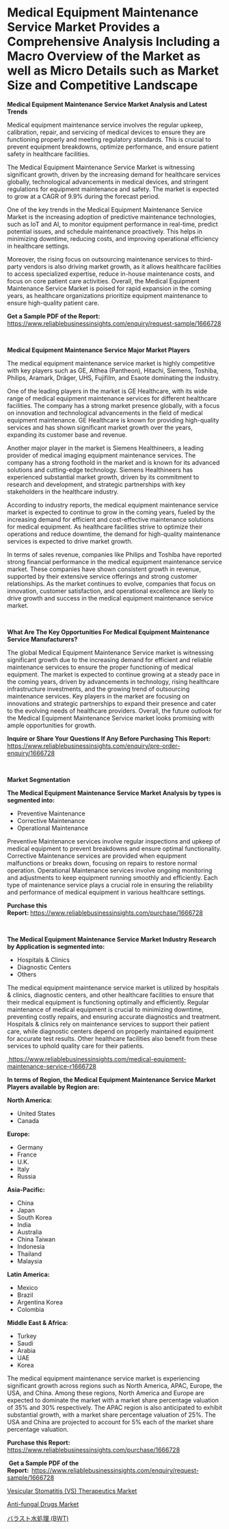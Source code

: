 <p><h1>Medical Equipment Maintenance Service Market Provides a Comprehensive Analysis Including a Macro Overview of the Market as well as Micro Details such as Market Size and Competitive Landscape</h1></p><p><strong>Medical Equipment Maintenance Service Market Analysis and Latest Trends</strong></p>
<p><p>Medical equipment maintenance service involves the regular upkeep, calibration, repair, and servicing of medical devices to ensure they are functioning properly and meeting regulatory standards. This is crucial to prevent equipment breakdowns, optimize performance, and ensure patient safety in healthcare facilities.</p><p>The Medical Equipment Maintenance Service Market is witnessing significant growth, driven by the increasing demand for healthcare services globally, technological advancements in medical devices, and stringent regulations for equipment maintenance and safety. The market is expected to grow at a CAGR of 9.9% during the forecast period.</p><p>One of the key trends in the Medical Equipment Maintenance Service Market is the increasing adoption of predictive maintenance technologies, such as IoT and AI, to monitor equipment performance in real-time, predict potential issues, and schedule maintenance proactively. This helps in minimizing downtime, reducing costs, and improving operational efficiency in healthcare settings.</p><p>Moreover, the rising focus on outsourcing maintenance services to third-party vendors is also driving market growth, as it allows healthcare facilities to access specialized expertise, reduce in-house maintenance costs, and focus on core patient care activities. Overall, the Medical Equipment Maintenance Service Market is poised for rapid expansion in the coming years, as healthcare organizations prioritize equipment maintenance to ensure high-quality patient care.</p></p>
<p><strong>Get a Sample PDF of the Report:&nbsp;</strong> <a href="https://www.reliablebusinessinsights.com/enquiry/request-sample/1666728">https://www.reliablebusinessinsights.com/enquiry/request-sample/1666728</a></p>
<p>&nbsp;</p>
<p><strong>Medical Equipment Maintenance Service Major Market Players</strong></p>
<p><p>The medical equipment maintenance service market is highly competitive with key players such as GE, Althea (Pantheon), Hitachi, Siemens, Toshiba, Philips, Aramark, Dräger, UHS, Fujifilm, and Esaote dominating the industry. </p><p>One of the leading players in the market is GE Healthcare, with its wide range of medical equipment maintenance services for different healthcare facilities. The company has a strong market presence globally, with a focus on innovation and technological advancements in the field of medical equipment maintenance. GE Healthcare is known for providing high-quality services and has shown significant market growth over the years, expanding its customer base and revenue.</p><p>Another major player in the market is Siemens Healthineers, a leading provider of medical imaging equipment maintenance services. The company has a strong foothold in the market and is known for its advanced solutions and cutting-edge technology. Siemens Healthineers has experienced substantial market growth, driven by its commitment to research and development, and strategic partnerships with key stakeholders in the healthcare industry.</p><p>According to industry reports, the medical equipment maintenance service market is expected to continue to grow in the coming years, fueled by the increasing demand for efficient and cost-effective maintenance solutions for medical equipment. As healthcare facilities strive to optimize their operations and reduce downtime, the demand for high-quality maintenance services is expected to drive market growth.</p><p>In terms of sales revenue, companies like Philips and Toshiba have reported strong financial performance in the medical equipment maintenance service market. These companies have shown consistent growth in revenue, supported by their extensive service offerings and strong customer relationships. As the market continues to evolve, companies that focus on innovation, customer satisfaction, and operational excellence are likely to drive growth and success in the medical equipment maintenance service market.</p></p>
<p>&nbsp;</p>
<p><strong>What Are The Key Opportunities For Medical Equipment Maintenance Service Manufacturers?</strong></p>
<p><p>The global Medical Equipment Maintenance Service market is witnessing significant growth due to the increasing demand for efficient and reliable maintenance services to ensure the proper functioning of medical equipment. The market is expected to continue growing at a steady pace in the coming years, driven by advancements in technology, rising healthcare infrastructure investments, and the growing trend of outsourcing maintenance services. Key players in the market are focusing on innovations and strategic partnerships to expand their presence and cater to the evolving needs of healthcare providers. Overall, the future outlook for the Medical Equipment Maintenance Service market looks promising with ample opportunities for growth.</p></p>
<p><strong>Inquire or Share Your Questions If Any Before Purchasing This Report:</strong> <a href="https://www.reliablebusinessinsights.com/enquiry/pre-order-enquiry/1666728">https://www.reliablebusinessinsights.com/enquiry/pre-order-enquiry/1666728</a></p>
<p>&nbsp;</p>
<p><strong>Market Segmentation</strong></p>
<p><strong>The Medical Equipment Maintenance Service Market Analysis by types is segmented into:</strong></p>
<p><ul><li>Preventive Maintenance</li><li>Corrective Maintenance</li><li>Operational Maintenance</li></ul></p>
<p><p>Preventive Maintenance services involve regular inspections and upkeep of medical equipment to prevent breakdowns and ensure optimal functionality. Corrective Maintenance services are provided when equipment malfunctions or breaks down, focusing on repairs to restore normal operation. Operational Maintenance services involve ongoing monitoring and adjustments to keep equipment running smoothly and efficiently. Each type of maintenance service plays a crucial role in ensuring the reliability and performance of medical equipment in various healthcare settings.</p></p>
<p><strong>Purchase this Report:&nbsp;</strong><a href="https://www.reliablebusinessinsights.com/purchase/1666728">https://www.reliablebusinessinsights.com/purchase/1666728</a></p>
<p>&nbsp;</p>
<p><strong>The Medical Equipment Maintenance Service Market Industry Research by Application is segmented into:</strong></p>
<p><ul><li>Hospitals & Clinics</li><li>Diagnostic Centers</li><li>Others</li></ul></p>
<p><p>The medical equipment maintenance service market is utilized by hospitals & clinics, diagnostic centers, and other healthcare facilities to ensure that their medical equipment is functioning optimally and efficiently. Regular maintenance of medical equipment is crucial to minimizing downtime, preventing costly repairs, and ensuring accurate diagnostics and treatment. Hospitals & clinics rely on maintenance services to support their patient care, while diagnostic centers depend on properly maintained equipment for accurate test results. Other healthcare facilities also benefit from these services to uphold quality care for their patients.</p></p>
<p><a href="https://www.reliablebusinessinsights.com/medical-equipment-maintenance-service-r1666728">&nbsp;https://www.reliablebusinessinsights.com/medical-equipment-maintenance-service-r1666728</a></p>
<p><strong>In terms of Region, the Medical Equipment Maintenance Service Market Players available by Region are:</strong></p>
<p>
    <p> <strong> North America: </strong>
        <ul>
            <li>United States</li>
            <li>Canada</li>
        </ul>
        </p> 
    <p> <strong> Europe: </strong>
        <ul>
            <li>Germany</li>
            <li>France</li>
            <li>U.K.</li>
            <li>Italy</li>
            <li>Russia</li>
        </ul>
        </p> 
    <p> <strong> Asia-Pacific: </strong>
        <ul>
            <li>China</li>
            <li>Japan</li>
            <li>South Korea</li>
            <li>India</li>
            <li>Australia</li>
            <li>China Taiwan</li>
            <li>Indonesia</li>
            <li>Thailand</li>
            <li>Malaysia</li>
        </ul>
        </p> 
    <p> <strong> Latin America: </strong>
        <ul>
            <li>Mexico</li>
            <li>Brazil</li>
            <li>Argentina Korea</li>
            <li>Colombia</li>
        </ul>
        </p> 
    <p> <strong> Middle East & Africa: </strong>
        <ul>
            <li>Turkey</li>
            <li>Saudi</li>
            <li>Arabia</li>
            <li>UAE</li>
            <li>Korea</li>
        </ul>
    </p>
    </p>
<p><p>The medical equipment maintenance service market is experiencing significant growth across regions such as North America, APAC, Europe, the USA, and China. Among these regions, North America and Europe are expected to dominate the market with a market share percentage valuation of 35% and 30% respectively. The APAC region is also anticipated to exhibit substantial growth, with a market share percentage valuation of 25%. The USA and China are projected to account for 5% each of the market share percentage valuation.</p></p>
<p><strong>Purchase this Report: </strong><a href="https://www.reliablebusinessinsights.com/purchase/1666728">https://www.reliablebusinessinsights.com/purchase/1666728</a></p>
<p>&nbsp;<strong>Get a Sample PDF of the Report:&nbsp;&nbsp;</strong><a href="https://www.reliablebusinessinsights.com/enquiry/request-sample/1666728">https://www.reliablebusinessinsights.com/enquiry/request-sample/1666728</a></p>
<p><strong></strong></p>
<p><p><a href="https://github.com/msbsaifansami/Market-Research-Report-List-1/blob/main/vesicular-stomatitis-vs-therapeutics-market.md">Vesicular Stomatitis (VS) Therapeutics Market</a></p><p><a href="https://github.com/khlifeservices/Market-Research-Report-List-1/blob/main/anti-fungal-drugs-market.md">Anti-fungal Drugs Market</a></p><p><a href="https://github.com/KaliMetz2023/Market-Research-Report-List-1/blob/main/9935244171835.md">バラスト水処理 (BWT)</a></p></p>